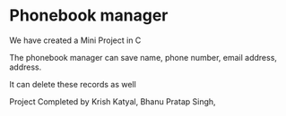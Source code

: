 # Phonebook manager

We have created a Mini Project in C


The phonebook manager can save name, phone number, email address, address.


It can delete these records as well

Project Completed by Krish Katyal, Bhanu Pratap Singh, 

